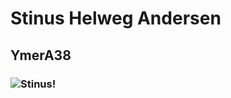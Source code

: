 # Stinus Helweg Andersen
## YmerA38
### ![Stinus!](C:\Users\stinu\OneDrive\Billeder\stinus.jpg "San Juan Mountains")
